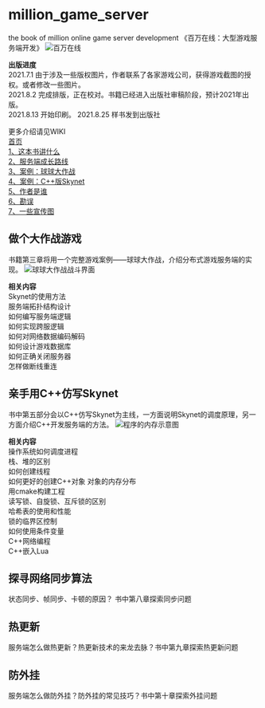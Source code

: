 # million_game_server
the book of million online game server development 
《百万在线：大型游戏服务端开发》 
![百万在线](https://github.com/luopeiyu/million_game_server/blob/master/web/zcover.jpg)   
 
**出版进度**     
2021.7.1  由于涉及一些版权图片，作者联系了各家游戏公司，获得游戏截图的授权。或者修改一些图片。      
2021.8.2  完成排版，正在校对。书籍已经进入出版社审稿阶段，预计2021年出版。  
2021.8.13 开始印刷。 
2021.8.25 样书发到出版社

更多介绍请见WIKI  
[首页](https://github.com/luopeiyu/million_game_server/wiki)  
[1、这本书讲什么](https://github.com/luopeiyu/million_game_server/wiki/%E8%BF%99%E6%9C%AC%E4%B9%A6%E8%AE%B2%E4%BB%80%E4%B9%88)  
[2、服务端成长路线](https://github.com/luopeiyu/million_game_server/wiki/%E6%9C%8D%E5%8A%A1%E7%AB%AF%E6%88%90%E9%95%BF%E8%B7%AF%E7%BA%BF)  
[3、案例：球球大作战](https://github.com/luopeiyu/million_game_server/wiki/%E6%A1%88%E4%BE%8B%EF%BC%9A%E7%90%83%E7%90%83%E5%A4%A7%E4%BD%9C%E6%88%98)  
[4、案例：C++版Skynet](https://github.com/luopeiyu/million_game_server/wiki/%E6%A1%88%E4%BE%8B%EF%BC%9ACpp%E7%89%88Skynet)  
[5、作者是谁](https://github.com/luopeiyu/million_game_server/wiki/%E4%BD%9C%E8%80%85%E6%98%AF%E8%B0%81)  
[6、勘误](https://github.com/luopeiyu/million_game_server/wiki/%E5%8B%98%E8%AF%AF)  
[7、一些宣传图](https://github.com/luopeiyu/million_game_server/wiki/%E4%B8%80%E4%BA%9B%E5%AE%A3%E4%BC%A0%E5%9B%BE)  
 
 
## 做个大作战游戏 
书籍第三章将用一个完整游戏案例——球球大作战，介绍分布式游戏服务端的实现。 
![球球大作战战斗界面](https://github.com/luopeiyu/million_game_server/blob/master/web/qqdzz2.jpg) 

 
 **相关内容**     
 Skynet的使用方法  
 服务端拓扑结构设计  
 如何编写服务端逻辑   
 如何实现跨服逻辑   
 如何对网络数据编码解码   
 如何设计游戏数据库   
 如何正确关闭服务器   
 怎样做断线重连   
 
## 亲手用C++仿写Skynet 
书中第五部分会以C++仿写Skynet为主线，一方面说明Skynet的调度原理，另一方面介绍C++开发服务端的方法。 
![程序的内存示意图](https://github.com/luopeiyu/million_game_server/blob/master/web/sunnet1.jpg)  
 
**相关内容**   
操作系统如何调度进程  
栈、堆的区别   
如何创建线程   
如何更好的创建C++对象
对象的内存分布   
用cmake构建工程  
读写锁、自旋锁、互斥锁的区别  
哈希表的使用和性能  
锁的临界区控制   
如何使用条件变量   
C++网络编程  
C++嵌入Lua   


## 探寻网络同步算法 
状态同步、帧同步、卡顿的原因？ 书中第八章探索同步问题 
 
## 热更新 
服务端怎么做热更新？热更新技术的来龙去脉？书中第九章探索热更新问题 
 
## 防外挂 
服务端怎么做防外挂？防外挂的常见技巧？书中第十章探索外挂问题 
